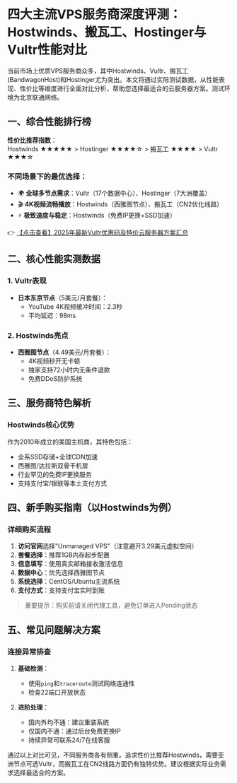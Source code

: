 # 四大主流VPS服务商深度评测：Hostwinds、搬瓦工、Hostinger与Vultr性能对比

当前市场上优质VPS服务商众多，其中Hostwinds、Vultr、搬瓦工(BandwagonHost)和Hostinger尤为突出。本文将通过实际测试数据，从性能表现、性价比等维度进行全面对比分析，帮助您选择最适合的云服务器方案。测试环境为北京联通网络。

## 一、综合性能排行榜

**性价比推荐指数**：  
Hostwinds ★★★★★ > Hostinger ★★★★☆ > 搬瓦工 ★★★★ > Vultr ★★★☆

### 不同场景下的最优选择：
- 🌍 **全球多节点需求**：Vultr（17个数据中心）、Hostinger（7大洲覆盖）
- 🎬 **4K视频流畅播放**：Hostwinds（西雅图节点）、搬瓦工（CN2优化线路）
- ⚡ **极致速度与稳定**：Hostwinds（免费IP更换+SSD加速）

👉 [【点击查看】2025年最新Vultr优惠码及特价云服务器方案汇总](https://bit.ly/VuLtr)

## 二、核心性能实测数据

### 1. Vultr表现
- **日本东京节点**（5美元/月套餐）：
  - YouTube 4K视频缓冲时间：2.3秒
  - 平均延迟：98ms

### 2. Hostwinds亮点
- **西雅图节点**（4.49美元/月套餐）：
  - 4K视频秒开无卡顿
  - 独家支持72小时内无条件退款
  - 免费DDoS防护系统

## 三、服务商特色解析

### Hostwinds核心优势
作为2010年成立的美国主机商，其特色包括：
- 全系SSD存储+全球CDN加速
- 西雅图/达拉斯双骨干机房
- 行业罕见的免费IP更换服务
- 支持支付宝/银联等本土支付方式

## 四、新手购买指南（以Hostwinds为例）

### 详细购买流程
1. **访问官网**选择"Unmanaged VPS"（注意避开3.29美元虚拟空间）
2. **套餐选择**：推荐1GB内存起步配置
3. **信息填写**：使用真实邮箱接收激活信息
4. **数据中心**：优先选择西雅图节点
5. **系统选择**：CentOS/Ubuntu主流系统
6. **支付方式**：支持支付宝实时到账

> 重要提示：购买前请关闭代理工具，避免订单进入Pending状态

## 五、常见问题解决方案

### 连接异常排查
1. **基础检测**：
   - 使用`ping`和`traceroute`测试网络连通性
   - 检查22端口开放状态

2. **进阶处理**：
   - 国内外均不通：建议重装系统
   - 仅国内不通：通过后台免费更换IP
   - 持续异常可联系24/7在线客服

通过以上对比可见，不同服务商各有侧重。追求性价比推荐Hostwinds，需要亚洲节点可选Vultr，而搬瓦工在CN2线路方面仍有独特优势。建议根据实际业务需求选择最适合的方案。